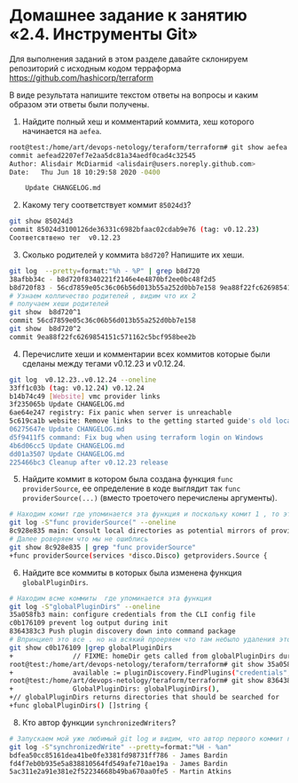 # Домашнее задание к занятию «2.4. Инструменты Git»

Для выполнения заданий в этом разделе давайте склонируем репозиторий с исходным кодом 
терраформа https://github.com/hashicorp/terraform 

В виде результата напишите текстом ответы на вопросы и каким образом эти ответы были получены. 

1. Найдите полный хеш и комментарий коммита, хеш которого начинается на `aefea`.
```bash
root@test:/home/art/devops-netology/teraform/terraform# git show aefea
commit aefead2207ef7e2aa5dc81a34aedf0cad4c32545
Author: Alisdair McDiarmid <alisdair@users.noreply.github.com>
Date:   Thu Jun 18 10:29:58 2020 -0400

    Update CHANGELOG.md

```
2. Какому тегу соответствует коммит `85024d3`?
```bash
git show 85024d3
commit 85024d3100126de36331c6982bfaac02cdab9e76 (tag: v0.12.23)
Соответсвтвено тег  v0.12.23
```
3. Сколько родителей у коммита `b8d720`? Напишите их хеши.
```bash
git log  --pretty=format:"%h - %P" | grep b8d720
38afbb34c - b8d720f8340221f2146e4e4870bf2ee0bc48f2d5
b8d720f83 - 56cd7859e05c36c06b56d013b55a252d0bb7e158 9ea88f22fc6269854151c571162c5bcf958bee2b
# Узнаем колличество родителей , видим что их 2
# получаем хеши родителей
git show  b8d720^1
commit 56cd7859e05c36c06b56d013b55a252d0bb7e158
git show  b8d720^2
commit 9ea88f22fc6269854151c571162c5bcf958bee2b
```
4. Перечислите хеши и комментарии всех коммитов которые были сделаны между тегами  v0.12.23 и v0.12.24.
```bash
git log  v0.12.23..v0.12.24 --oneline   
33ff1c03b (tag: v0.12.24) v0.12.24
b14b74c49 [Website] vmc provider links
3f235065b Update CHANGELOG.md
6ae64e247 registry: Fix panic when server is unreachable
5c619ca1b website: Remove links to the getting started guide's old location
06275647e Update CHANGELOG.md
d5f9411f5 command: Fix bug when using terraform login on Windows
4b6d06cc5 Update CHANGELOG.md
dd01a3507 Update CHANGELOG.md
225466bc3 Cleanup after v0.12.23 release
```
5. Найдите коммит в котором была создана функция `func providerSource`, ее определение в коде выглядит 
так `func providerSource(...)` (вместо троеточего перечислены аргументы).
```bash
# Находим комит где упоминается эта функция и поскольку комит 1 , то это указывает на появление той функции
git log -S"func providerSource(" --oneline
8c928e835 main: Consult local directories as potential mirrors of providers
# Далее роверяем что мы не ошиблись 
git show 8c928e835 | grep "func providerSource"
+func providerSource(services *disco.Disco) getproviders.Source {
```
6. Найдите все коммиты в которых была изменена функция `globalPluginDirs`.
```bash
# Находим всме коммиты  где упоминается эта функция
git log -S"globalPluginDirs" --oneline
35a058fb3 main: configure credentials from the CLI config file
c0b176109 prevent log output during init
8364383c3 Push plugin discovery down into command package
# Впринциеп это все . но на всякий проеряем что там небыло удаления этой функции , смотрим тапорно глазками.. 
git show c0b176109 |grep globalPluginDirs
+               // FIXME: homeDir gets called from globalPluginDirs during init, before
root@test:/home/art/devops-netology/teraform/terraform# git show 35a058fb3 |grep globalPluginDirs
+               available := pluginDiscovery.FindPlugins("credentials", globalPluginDirs())
root@test:/home/art/devops-netology/teraform/terraform# git show 8364383c3 |grep globalPluginDirs
+               GlobalPluginDirs: globalPluginDirs(),
+// globalPluginDirs returns directories that should be searched for
+func globalPluginDirs() []string {
```
8. Кто автор функции `synchronizedWriters`? 
```bash
# Запускаем мой уже любимый git log и видим, что автор первого коммит где появляется упоминание этой функции Martin Atkins
git log -S"synchronizedWrite" --pretty=format:"%H - %an"
bdfea50cc85161dea41be0fe3381fd98731ff786 - James Bardin
fd4f7eb0b935e5a838810564fd549afe710ae19a - James Bardin
5ac311e2a91e381e2f52234668b49ba670aa0fe5 - Martin Atkins
```
